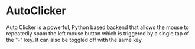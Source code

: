 # AutoClicker
Auto Clicker is a powerful, Python based backend that allows the mouse to repeatedly spam the left mouse button which is triggered by a single tap of the "-" key. It can also be toggled off with the same key.
